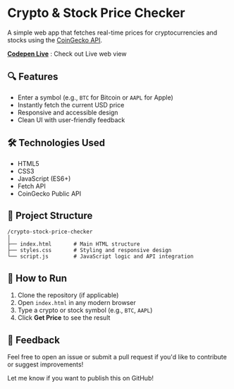 # Crypto & Stock Price Checker

A simple web app that fetches real-time prices for cryptocurrencies and stocks using the [CoinGecko API](https://www.coingecko.com/en/api).

[**Codepen Live**](https://codepen.io/onyxwizard/pen/NPGPvep) : Check out Live web view
## 🔍 Features

- Enter a symbol (e.g., `BTC` for Bitcoin or `AAPL` for Apple)
- Instantly fetch the current USD price
- Responsive and accessible design
- Clean UI with user-friendly feedback

## 🛠 Technologies Used

- HTML5
- CSS3
- JavaScript (ES6+)
- Fetch API
- CoinGecko Public API

## 📁 Project Structure

```
/crypto-stock-price-checker
│
├── index.html       # Main HTML structure
├── styles.css       # Styling and responsive design
└── script.js        # JavaScript logic and API integration
```

## 🚀 How to Run

1. Clone the repository (if applicable)
2. Open `index.html` in any modern browser
3. Type a crypto or stock symbol (e.g., `BTC`, `AAPL`)
4. Click **Get Price** to see the result


## 💬 Feedback

Feel free to open an issue or submit a pull request if you'd like to contribute or suggest improvements!

Let me know if you want to publish this on GitHub!
